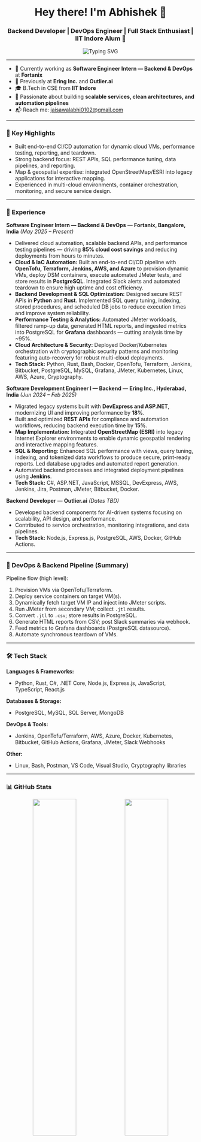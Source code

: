 <h1 align="center">Hey there! I'm Abhishek 👋</h1>
<h3 align="center">Backend Developer | DevOps Engineer | Full Stack Enthusiast | IIT Indore Alum 🚀</h3>

<p align="center">
  <img src="https://readme-typing-svg.herokuapp.com?font=Fira+Code&weight=500&size=24&pause=1000&color=00BFFF&center=true&vCenter=true&width=650&lines=Building+Scalable+Backends+%26+APIs;Automating+End-to-End+CI/CD+Pipelines;Loving+.NET%2C+Node.js%2C+C%23+%26+DevOps" alt="Typing SVG" />
</p>

---

- 🔧 Currently working as **Software Engineer Intern — Backend & DevOps** at **Fortanix**  
- 🧠 Previously at **Ering Inc.** and **Outlier.ai**  
- 🎓 B.Tech in CSE from **IIT Indore**  
- 💬 Passionate about building **scalable services, clean architectures, and automation pipelines**  
- 📬 Reach me: [jaisawalabhi0102@gmail.com](mailto:jaisawalabhi0102@gmail.com)  

---

### 🔑 Key Highlights
- Built end-to-end CI/CD automation for dynamic cloud VMs, performance testing, reporting, and teardown.  
- Strong backend focus: REST APIs, SQL performance tuning, data pipelines, and reporting.  
- Map & geospatial expertise: integrated OpenStreetMap/ESRI into legacy applications for interactive mapping.  
- Experienced in multi-cloud environments, container orchestration, monitoring, and secure service design.

---

### 💼 Experience

**Software Engineer Intern — Backend & DevOps** — **Fortanix, Bangalore, India** *(May 2025 – Present)*  
- Delivered cloud automation, scalable backend APIs, and performance testing pipelines — driving **85% cloud cost savings** and reducing deployments from hours to minutes.  
- **Cloud & IaC Automation:** Built an end-to-end CI/CD pipeline with **OpenTofu, Terraform, Jenkins, AWS, and Azure** to provision dynamic VMs, deploy DSM containers, execute automated JMeter tests, and store results in **PostgreSQL**. Integrated Slack alerts and automated teardown to ensure high uptime and cost efficiency.  
- **Backend Development & SQL Optimization:** Designed secure REST APIs in **Python** and **Rust**. Implemented SQL query tuning, indexing, stored procedures, and scheduled DB jobs to reduce execution times and improve system reliability.  
- **Performance Testing & Analytics:** Automated JMeter workloads, filtered ramp-up data, generated HTML reports, and ingested metrics into PostgreSQL for **Grafana** dashboards — cutting analysis time by ~95%.  
- **Cloud Architecture & Security:** Deployed Docker/Kubernetes orchestration with cryptographic security patterns and monitoring featuring auto-recovery for robust multi-cloud deployments.  
- **Tech Stack:** Python, Rust, Bash, Docker, OpenTofu, Terraform, Jenkins, Bitbucket, PostgreSQL, MySQL, Grafana, JMeter, Kubernetes, Linux, AWS, Azure, Cryptography.

**Software Development Engineer I — Backend** — **Ering Inc., Hyderabad, India** *(Jun 2024 – Feb 2025)*  
- Migrated legacy systems built with **DevExpress and ASP.NET**, modernizing UI and improving performance by **18%**.  
- Built and optimized **REST APIs** for compliance and automation workflows, reducing backend execution time by **15%**.  
- **Map Implementation:** Integrated **OpenStreetMap (ESRI)** into legacy Internet Explorer environments to enable dynamic geospatial rendering and interactive mapping features.  
- **SQL & Reporting:** Enhanced SQL performance with views, query tuning, indexing, and tokenized data workflows to produce secure, print-ready reports. Led database upgrades and automated report generation.  
- Automated backend processes and integrated deployment pipelines using **Jenkins**.  
- **Tech Stack:** C#, ASP.NET, JavaScript, MSSQL, DevExpress, AWS, Jenkins, Jira, Postman, JMeter, Bitbucket, Docker.

**Backend Developer** — **Outlier.ai** *(Dates TBD)*  
- Developed backend components for AI-driven systems focusing on scalability, API design, and performance.  
- Contributed to service orchestration, monitoring integrations, and data pipelines.  
- **Tech Stack:** Node.js, Express.js, PostgreSQL, AWS, Docker, GitHub Actions.

---

### 🚀 DevOps & Backend Pipeline (Summary)

Pipeline flow (high level):  
1. Provision VMs via OpenTofu/Terraform.  
2. Deploy service containers on target VM(s).  
3. Dynamically fetch target VM IP and inject into JMeter scripts.  
4. Run JMeter from secondary VM; collect `.jtl` results.  
5. Convert `.jtl` to `.csv`; store results in PostgreSQL.  
6. Generate HTML reports from CSV; post Slack summaries via webhook.  
7. Feed metrics to Grafana dashboards (PostgreSQL datasource).  
8. Automate synchronous teardown of VMs.

---

### 🛠️ Tech Stack

**Languages & Frameworks:**  
- Python, Rust, C#, .NET Core, Node.js, Express.js, JavaScript, TypeScript, React.js

**Databases & Storage:**  
- PostgreSQL, MySQL, SQL Server, MongoDB

**DevOps & Tools:**  
- Jenkins, OpenTofu/Terraform, AWS, Azure, Docker, Kubernetes, Bitbucket, GitHub Actions, Grafana, JMeter, Slack Webhooks

**Other:**  
- Linux, Bash, Postman, VS Code, Visual Studio, Cryptography libraries

---

### 📊 GitHub Stats

<p align="center">
  <img src="https://github-readme-stats.vercel.app/api?username=Abhishek572002&show_icons=true&theme=tokyonight" width="48%" />
  <img src="https://github-readme-streak-stats.herokuapp.com?user=Abhishek572002&theme=tokyonight" width="48%" />
</p>

<p align="center">
  <img src="https://github-readme-stats.vercel.app/api/top-langs/?username=Abhishek572002&layout=compact&theme=tokyonight" width="40%" />
</p>

---

### 😎 Fun Dev Moment

> "Behind every great product, there’s a backend + DevOps engineer making sure it scales, runs, and cleans up automatically."

---

### 🔗 Let's Connect

- 💌 [Email Me](mailto:jaisawalabhi0102@gmail.com)  
- 🧑‍💻 [GitHub](https://github.com/Abhishek572002)  
- 💼 [LinkedIn](https://www.linkedin.com/in/abhishek-jaiswal-b1622721a/)
